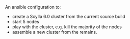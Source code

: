 An ansible configuration to:
- create a Scylla 6.0 cluster from the current source build
- start 5 nodes
- play with the cluster, e.g. kill the majority of the nodes
- assemble a new cluster from the remains.
